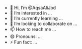 - 👋 Hi, I’m @AqsaAliJbd
- 👀 I’m interested in ...
- 🌱 I’m currently learning ...
- 💞️ I’m looking to collaborate on ...
- 📫 How to reach me ...
- 😄 Pronouns: ...
- ⚡ Fun fact: ...

<!---
AqsaAliJbd/Html-Basics is a ✨ special ✨ repository because its `README.md` (this file) appears on your GitHub profile.
You can click the Preview link to take a look at your changes.
--->
